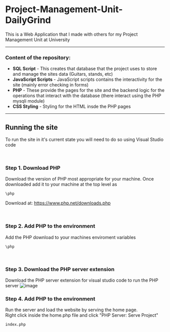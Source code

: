 # Project-Management-Unit-DailyGrind

This is a Web Application that I made with others for my Project Management Unit at University

---

### Content of the repository:
  - **SQL Script** - This creates that database that the project uses to store and manage the sites data (Guitars, stands, etc)
  - **JavaScript Scripts** - JavaScript scripts contains the interactivity for the site (mainly error checking in forms)
  - **PHP** - These provide the pages for the site and the backend logic for the operations that interact with the database (there interact using the PHP mysqli module)
  - **CSS Styling** - Styling for the HTML insde the PHP pages

---

## Running the site
To run the site in it's current state you will need to do so using Visual Studio code

<br>

### Step 1. Download PHP
Download the version of PHP most appropriate for your machine. Once downloaded add it to your machine at the top level as
```
\php
```
Download at: https://www.php.net/downloads.php

<br>

### Step 2. Add PHP to the environment
Add the PHP download to your machines enviroment variables
```
\php
```
<br>

### Step 3. Download the PHP server extension 
Download the PHP server extension for visual studio code to run the PHP server
![image](https://github.com/user-attachments/assets/29bb9a44-4e98-4336-823f-48efe62934d8)
<br>

### Step 4. Add PHP to the environment
Run the server and load the website by serving the home page. 
<br>
Right click inside the home.php file and click "PHP Server: Serve Project"
```
index.php
```

